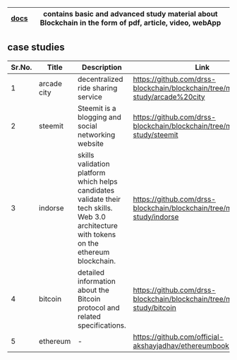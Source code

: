 [docs](https://github.com/drss-blockchain/blockchain/tree/master/docs) | contains basic and advanced study material about Blockchain in the form of pdf, article, video, webApp
---- | -----------------------------------------------------------------------------------------------------------

## case studies

Sr.No. | Title | Description | Link
------ | ----- | ----------- | -----
1 | arcade city | decentralized ride sharing service | https://github.com/drss-blockchain/blockchain/tree/master/case-study/arcade%20city
2 | steemit | Steemit is a blogging and social networking website | https://github.com/drss-blockchain/blockchain/tree/master/case-study/steemit
3 | indorse | skills validation platform which helps candidates validate their tech skills. Web 3.0 architecture with tokens on the ethereum blockchain. | https://github.com/drss-blockchain/blockchain/tree/master/case-study/indorse
4 | bitcoin | detailed information about the Bitcoin protocol and related specifications. | https://github.com/drss-blockchain/blockchain/tree/master/case-study/bitcoin
5 | ethereum | - | https://github.com/official-akshayjadhav/ethereumbook | 
